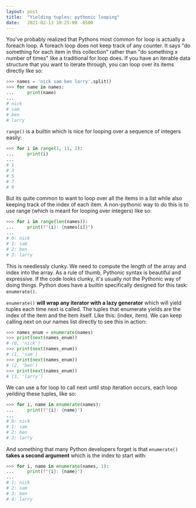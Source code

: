 ```yaml
---
layout: post
title:  "Yielding tuples: pythonic looping"
date:   2021-02-13 10:25:00 -0500
---  
```


You've probably realized that Pythons most common for loop is actually a foreach loop. A foreach loop does not keep track of any counter. It says "do something for each item in this collection" rather than "do something x number of times" like a traditional for loop does. If you have an iterable data structure that you want to iterate through, you can loop over its items directly like so:

```python
>>> names = 'nick sam ben larry'.split()
>>> for name in names:
...     print(name)
... 
# nick
# sam
# ben
# larry
```

```range()``` is a builtin which is nice for looping over a sequence of integers easily:
```python
>>> for i in range(1, 11, 2):
...     print(i)
... 
# 1
# 3
# 5
# 7
# 9
```

But its quite common to want to loop over all the items in a list while also keeping track of the index of each item. A non-pythonic
way to do this is to use range (which is meant for looping over integers) like so:
```python
>>> for i in range(len(names)):
...     print(f"{i}: {names[i]}")
... 
# 0: nick
# 1: sam
# 2: ben
# 3: larry
```

This is needlessly clunky. We need to compute the length of the array and index into the array. As a rule of thumb, Pythonic syntax is beautiful and expressive. If the code looks clunky, it's usually not the Pythonic way of doing things. Python does have a builtin specifically designed for this task: ```enumerate()```.

```enumerate()``` **will wrap any iterator with a lazy generator** which will yield tuples each time next is called. The tuples that enumerate yields are the index of the item and the item itself. Like this: (index, item). We can keep calling next on our names list directly to see this in action:

```python
>>> names_enum = enumerate(names)
>>> print(next(names_enum))
# (0, 'nick')
>>> print(next(names_enum))
# (1, 'sam')
>>> print(next(names_enum))
# (2, 'ben')
>>> print(next(names_enum))
# (3, 'larry')
```

We can use a for loop to call next until stop iteration occurs, each loop yeilding these tuples, like so:
```python
>>> for i, name in enumerate(names):
...     print(f"{i}: {name}")
... 
# 0: nick
# 1: sam
# 2: ben
# 3: larry
```

And something that many Python developers forget is that ```enumerate()``` **takes a second argument** which is the index to start with:
```python
>>> for i, name in enumerate(names, 1):
...     print(f"{i}: {name}")
... 
# 1: nick
# 2: sam
# 3: ben
# 4: larry
```

